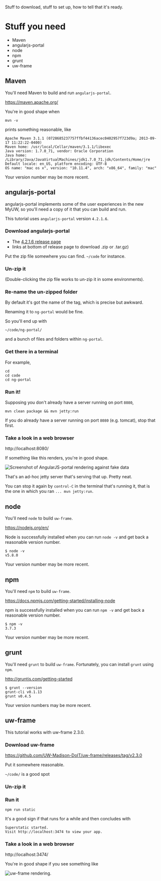 Stuff to download, stuff to set up, how to tell that it's ready.

# Stuff you need

 * Maven
 * angularjs-portal
 * node
 * npm
 * grunt
 * uw-frame

## Maven

You'll need Maven to build and run `angularjs-portal`.

https://maven.apache.org/

You're in good shape when

```
mvn -v
```

prints something reasonable, like

```
Apache Maven 3.1.1 (0728685237757ffbf44136acec0402957f723d9a; 2013-09-17 11:22:22-0400)
Maven home: /usr/local/Cellar/maven/3.1.1/libexec
Java version: 1.7.0_71, vendor: Oracle Corporation
Java home: /Library/Java/JavaVirtualMachines/jdk1.7.0_71.jdk/Contents/Home/jre
Default locale: en_US, platform encoding: UTF-8
OS name: "mac os x", version: "10.11.4", arch: "x86_64", family: "mac"
```

Your version number may be more recent.

## angularjs-portal

angularjs-portal implements some of the user experiences in the new MyUW, so you'll need a copy of it that you can build and run.

This tutorial uses `angularjs-portal` version `4.2.1.6`.

### Download angularjs-portal 

* The [4.2.1.6 release page](https://github.com/UW-Madison-DoIT/angularjs-portal/releases/tag/angularjs-portal-parent-4.2.1.6)
* links at bottom of release page to download .zip or .tar.gz)

Put the zip file somewhere you can find. `~/code` for instance.

### Un-zip it 

(Double-clicking the zip file works to un-zip it in some environments).

### Re-name the un-zipped folder

By default it's got the name of the tag, which is precise but awkward.

Renaming it to `ng-portal` would be fine.

So you'll end up with

`~/code/ng-portal/`

and a bunch of files and folders within `ng-portal`.

### Get there in a terminal

For example,

```
cd 
cd code
cd ng-portal
```

### Run it!

Supposing you don't already have a server running on port `8080`, 

```
mvn clean package && mvn jetty:run
```

If you do already have a server running on port `8080` (e.g. tomcat), stop that first.

### Take a look in a web browser

http://localhost:8080/

If something like this renders, you're in good shape.

![Screenshot of AngularJS-portal rendering against fake data](http://goo.gl/QcdXkO)

That's an ad-hoc jetty server that's serving that up. Pretty neat.

You can stop it again by `control-C` in the terminal that's running it, that is the one in which you ran `... mvn jetty:run`.

## node

You'll need `node` to build `uw-frame`.

https://nodejs.org/en/

Node is successfully installed when you can run `node -v` and get back a reasonable version number.

```
$ node -v
v5.8.0
```

Your version number may be more recent.

## npm

You'll need `npm` to build `uw-frame`.

https://docs.npmjs.com/getting-started/installing-node

npm is successfully installed when you can run `npm -v` and get back a reasonable version number.

``` 
$ npm -v
3.7.3
```

Your version number may be more recent.

## grunt

You'll need `grunt` to build `uw-frame`. Fortunately, you can install `grunt` using `npm`.

http://gruntjs.com/getting-started

```
$ grunt --version
grunt-cli v0.1.13
grunt v0.4.5
```

Your version numbers may be more recent.

## uw-frame

This tutorial works with uw-frame 2.3.0.

### Download uw-frame

https://github.com/UW-Madison-DoIT/uw-frame/releases/tag/v2.3.0

Put it somewhere reasonable.

`~/code/` is a good spot

### Un-zip it

### Run it

```
npm run static
```

It's a good sign if that runs for a while and then concludes with

```
Superstatic started.
Visit http://localhost:3474 to view your app.
```

### Take a look in a web browser

http://localhost:3474/

You're in good shape if you see something like

![uw-frame rendering](http://goo.gl/eDBxk6).
